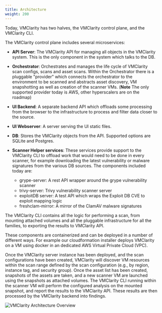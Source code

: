 ```yaml
---
title: Architecture
weight: 200
---
```


Today, VMClarity has two halves, the VMClarity control plane, and the
VMClarity CLI.

The VMClarity control plane includes several microservices:

- **API Server**: The VMClarity API for managing all objects in the VMClarity
  system. This is the only component in the system which talks to the DB.

- **Orchestrator**: Orchestrates and manages the life cycle of VMClarity
  scan configs, scans and asset scans. Within the Orchestrator there is a
  pluggable "provider" which connects the orchestrator to the environment to be
  scanned and abstracts asset discovery, VM snapshotting as well as creation of
  the scanner VMs. (**Note** The only supported provider today is AWS, other
  hyperscalers are on the roadmap)

- **UI Backend**: A separate backend API which offloads some processing from
  the browser to the infrastructure to process and filter data closer to the
  source.

- **UI Webserver**: A server serving the UI static files.

- **DB**: Stores the VMClarity objects from the API. Supported options are
  SQLite and Postgres.

- **Scanner Helper services**: These services provide support to the VMClarity
  CLI to offload work that would need to be done in every scanner, for example
  downloading the latest vulnerability or malware signatures from the various DB
  sources. The components included today are:
    - grype-server: A rest API wrapper around the grype vulnerability scanner
    - trivy-server: Trivy vulnerability scanner server
    - exploitDB server: A test API which wraps the Exploit DB CVE to exploit mapping logic
    - freshclam-mirror: A mirror of the ClamAV malware signatures

The VMClarity CLI contains all the logic for performing a scan, from mounting
attached volumes and all the pluggable infrastructure for all the families, to
exporting the results to VMClarity API.

These components are containerized and can be deployed in a number of different
ways. For example our cloudformation installer deploys VMClarity on a VM using
docker in an dedicated AWS Virtual Private Cloud (VPC).

Once the VMClarity server instance has been deployed, and the scan
configurations have been created, VMClarity will discover VM resources within
the scan range defined by the scan configuration (e.g., by region, instance
tag, and security group). Once the asset list has been created, snapshots of
the assets are taken, and a new scanner VM are launched using the snapshots as
attached volumes. The VMClarity CLI running within the scanner VM will perform
the configured analysis on the mounted snapshot, and report the results to the
VMClarity API. These results are then processed by the VMClarity backend into
findings.

![VMClarity Architecture Overview](/img/vmclarity-arch-20230725.svg)
